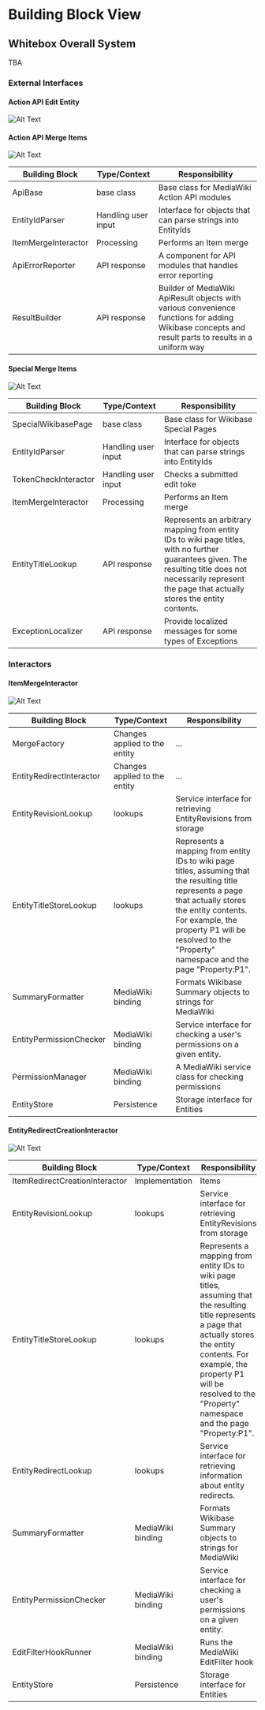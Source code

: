 # Building Block View

## Whitebox Overall System

TBA

### External Interfaces

#### Action API Edit Entity

![Alt Text](./diagrams/05-api-wbeditentity.drawio.svg)
#### Action API Merge Items

![Alt Text](./diagrams/05-api-wbmergeitems.drawio.svg)

|  Building Block | Type/Context  | Responsibility   |
| ------------ | ------------ | ------------ |
| ApiBase   |  base class | Base class for MediaWiki Action API modules  |
| EntityIdParser | Handling user input | Interface for objects that can parse strings into EntityIds  |
| ItemMergeInteractor | Processing | Performs an Item merge  |
| ApiErrorReporter  | API response | A component for API modules that handles error reporting  |
| ResultBuilder  | API response | Builder of MediaWiki ApiResult objects with various convenience functions for adding Wikibase concepts and result parts to results in a uniform way |

#### Special Merge Items

![Alt Text](./diagrams/05-special-mergeitems.drawio.svg)

|  Building Block | Type/Context  | Responsibility   |
| ------------ | ------------ | ------------ |
| SpecialWikibasePage   |  base class | Base class for Wikibase Special Pages  |
| EntityIdParser | Handling user input | Interface for objects that can parse strings into EntityIds  |
| TokenCheckInteractor | Handling user input | Checks a submitted edit toke  |
| ItemMergeInteractor | Processing | Performs an Item merge  |
| EntityTitleLookup  | API response | Represents an arbitrary mapping from entity IDs to wiki page titles, with no further guarantees given. The resulting title does not necessarily represent the page that actually stores the entity contents.  |
| ExceptionLocalizer  | API response | Provide localized messages for some types of Exceptions |

### Interactors

#### ItemMergeInteractor

![Alt Text](./diagrams/05-interactor-itemmerge.drawio.svg)

|  Building Block | Type/Context  | Responsibility   |
| ------------ | ------------ | ------------ |
| MergeFactory   | Changes applied to the entity | ...  |
| EntityRedirectInteractor   | Changes applied to the entity | ...  |
| EntityRevisionLookup | lookups | Service interface for retrieving EntityRevisions from storage |
| EntityTitleStoreLookup  | lookups | Represents a mapping from entity IDs to wiki page titles, assuming that the resulting title represents a page that actually stores the entity contents. For example, the property P1 will be resolved to the "Property" namespace and the page "Property:P1".  |
| SummaryFormatter   | MediaWiki binding | Formats Wikibase Summary objects to strings for MediaWiki |
| EntityPermissionChecker  | MediaWiki binding | Service interface for checking a user's permissions on a given entity.  |
| PermissionManager   | MediaWiki binding | A MediaWiki service class for checking permissions |
| EntityStore   | Persistence | Storage interface for Entities |

#### EntityRedirectCreationInteractor

![Alt Text](./diagrams/05-interactor-entityredirect.drawio.svg)

|  Building Block | Type/Context  | Responsibility   |
| ------------ | ------------ | ------------ |
| ItemRedirectCreationInteractor   | Implementation | Items |
| EntityRevisionLookup | lookups | Service interface for retrieving EntityRevisions from storage |
| EntityTitleStoreLookup  | lookups | Represents a mapping from entity IDs to wiki page titles, assuming that the resulting title represents a page that actually stores the entity contents. For example, the property P1 will be resolved to the "Property" namespace and the page "Property:P1".  |
| EntityRedirectLookup  | lookups | Service interface for retrieving information about entity redirects. |
| SummaryFormatter   | MediaWiki binding | Formats Wikibase Summary objects to strings for MediaWiki |
| EntityPermissionChecker  | MediaWiki binding | Service interface for checking a user's permissions on a given entity.  |
| EditFilterHookRunner   | MediaWiki binding | Runs the MediaWiki EditFilter hook |
| EntityStore   | Persistence | Storage interface for Entities |
